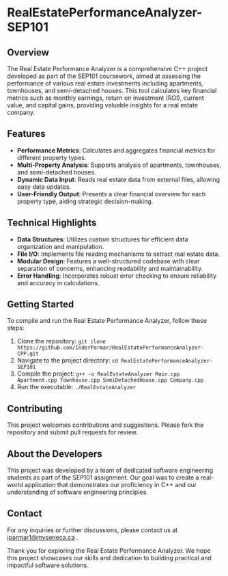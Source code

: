 # RealEstatePerformanceAnalyzer-SEP101

## Overview
The Real Estate Performance Analyzer is a comprehensive C++ project developed as part of the SEP101 coursework, aimed at assessing the performance of various real estate investments including apartments, townhouses, and semi-detached houses. This tool calculates key financial metrics such as monthly earnings, return on investment (ROI), current value, and capital gains, providing valuable insights for a real estate company.

## Features
- **Performance Metrics**: Calculates and aggregates financial metrics for different property types.
- **Multi-Property Analysis**: Supports analysis of apartments, townhouses, and semi-detached houses.
- **Dynamic Data Input**: Reads real estate data from external files, allowing easy data updates.
- **User-Friendly Output**: Presents a clear financial overview for each property type, aiding strategic decision-making.

## Technical Highlights
- **Data Structures**: Utilizes custom structures for efficient data organization and manipulation.
- **File I/O**: Implements file reading mechanisms to extract real estate data.
- **Modular Design**: Features a well-structured codebase with clear separation of concerns, enhancing readability and maintainability.
- **Error Handling**: Incorporates robust error checking to ensure reliability and accuracy in calculations.

## Getting Started
To compile and run the Real Estate Performance Analyzer, follow these steps:
1. Clone the repository: `git clone https://github.com/InderParmar/RealEstatePerformanceAnalyzer-CPP.git`
2. Navigate to the project directory: `cd RealEstatePerformanceAnalyzer-SEP101`
3. Compile the project: `g++ -o RealEstateAnalyzer Main.cpp Apartment.cpp Townhouse.cpp SemiDetachedHouse.cpp Company.cpp`
4. Run the executable: `./RealEstateAnalyzer`

## Contributing
This project welcomes contributions and suggestions. Please fork the repository and submit pull requests for review.

## About the Developers
This project was developed by a team of dedicated software engineering students as part of the SEP101 assignment. Our goal was to create a real-world application that demonstrates our proficiency in C++ and our understanding of software engineering principles.

## Contact
For any inquiries or further discussions, please contact us at iparmar1@myseneca.ca .

Thank you for exploring the Real Estate Performance Analyzer. We hope this project showcases our skills and dedication to building practical and impactful software solutions.
